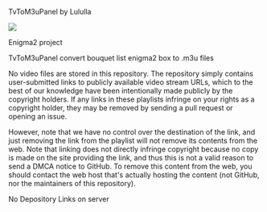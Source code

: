 TvToM3uPanel by Lululla

<img src="https://github.com/Belfagor2005/TvToM3uPanel/blob/main/usr/lib/enigma2/python/Plugins/Extensions/TvToM3u/plugin.png">

Enigma2 project

TvToM3uPanel convert bouquet list enigma2 box to .m3u files


No video files are stored in this repository. The repository simply contains user-submitted links to publicly available video stream URLs, which to the best of our knowledge have been intentionally made publicly by the copyright holders. If any links in these playlists infringe on your rights as a copyright holder, they may be removed by sending a pull request or opening an issue.

However, note that we have no control over the destination of the link, and just removing the link from the playlist will not remove its contents from the web. Note that linking does not directly infringe copyright because no copy is made on the site providing the link, and thus this is not a valid reason to send a DMCA notice to GitHub. To remove this content from the web, you should contact the web host that's actually hosting the content (not GitHub, nor the maintainers of this repository).

No Depository Links on server
